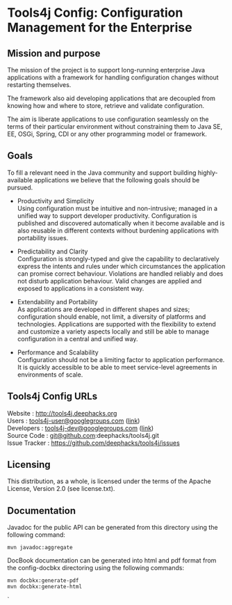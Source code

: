# Tools4j Config: Configuration Management for the Enterprise

## Mission and purpose

The mission of the project is to support long-running enterprise Java applications with a framework for handling configuration changes without restarting themselves.

The framework also aid developing applications that are decoupled from knowing how and where to store, retrieve and validate configuration.

The aim is liberate applications to use configuration seamlessly on the terms of their particular environment without constraining  them    to Java SE,  EE, OSGi, Spring, CDI or  any other programming model or framework.

## Goals  
To fill a relevant need in the Java community  and support building highly-available applications we believe that the following goals should be pursued. 

* Productivity and Simplicity  
Using configuration must be intuitive and non-intrusive; managed in a unified way to support developer productivity. Configuration is published and discovered automatically when it become available and is also reusable in different contexts without burdening applications with portability issues.

* Predictability and Clarity  
Configuration is strongly-typed and give the capability to declaratively express the intents and rules under which circumstances the application can promise correct behaviour. Violations are handled reliably and does not disturb application behaviour. Valid changes are applied and exposed to applications in a consistent way.

* Extendability and Portability  
As applications are developed in different shapes and sizes; configuration should enable, not limit, a diversity of platforms and technologies.  Applications are supported with the flexibility to  extend and customize a variety aspects locally and still be able to manage configuration in a central and unified way.

* Performance and Scalability  
Configuration should not be a limiting factor  to application performance.  It is quickly accessible to be able to meet service-level agreements in environments of scale.

## Tools4j Config URLs


Website         : http://tools4j.deephacks.org  
Users           : tools4j-user@googlegroups.com ([link](http://groups.google.com/group/tools4j-user))  
Developers      : tools4j-dev@googlegroups.com ([link](http://groups.google.com/group/tools4j-dev))  
Source Code     : git@github.com:deephacks/tools4j.git  
Issue Tracker   : https://github.com/deephacks/tools4j/issues  

## Licensing

This distribution, as a whole, is licensed under the terms of the Apache License, Version 2.0 (see license.txt).

## Documentation

Javadoc for the public API can be generated from this directory using the following command:

    mvn javadoc:aggregate

DocBook documentation can be generated into html and pdf format from the config-docbkx directoring using the following commands:

    mvn docbkx:generate-pdf
    mvn docbkx:generate-html
`